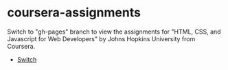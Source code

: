 # coursera-assignments

Switch to "gh-pages" branch to view the assignments for "HTML, CSS, and Javascript for Web Developers" by Johns Hopkins University from Coursera.

* [Switch](https://github.com/musharrafdudekula/coursera-assignments/blob/gh-pages/README.md)

